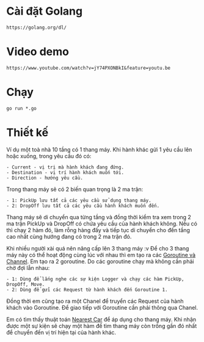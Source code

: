 # Cài đặt Golang

    https://golang.org/dl/

# Video demo

	https://www.youtube.com/watch?v=jY74PXONBkI&feature=youtu.be

# Chạy

    go run *.go

# Thiết kế
Ví dụ một toà nhà 10 tầng có 1 thang máy.
Khi hành khác gửi 1 yêu cầu lên hoặc xuống, trong yêu cầu đó có:

	- Current - vị trị mà hành khách đang đứng.
	- Destination - vị trí hành khách muốn tới.
	- Direction - hướng yêu cầu.
	
Trong thang máy sẽ có 2 biến quan trọng là 2 ma trận:

	- 1: PickUp lưu tất cả các yêu cầu sử dụng thang máy.
	- 2: DropOff lưu tất cả các yêu cầu hành khách muốn đến.
	
Thang máy sẽ di chuyển qua từng tầng và đồng thời kiểm tra xem trong 2 ma trận PickUp và DropOff có chứa yêu cầu của hành khách không. Nếu có thì chạy 2 hàm đó, làm rỗng hàng đấy và tiếp tục di chuyển cho đến tầng cao nhất cùng hướng đang có trong 2 ma trận đó.

Khi nhiều người xài quá nên nâng cấp lên 3 thang máy :v
Để cho 3 thang máy này có thể hoạt động cùng lúc với nhau thì em tạo ra các [Goroutine và Channel](https://www.golang-book.com/books/intro/10).
Em tạo ra 2 goroutine. Do các goroutine chạy mà không cần phải chờ đợi lẫn nhau:

	- 1: Dùng để lắng nghe các sự kiện Logger và chạy các hàm PickUp, DropOff, Move. 
	- 2: Dùng để gửi các Request từ hành khách đến Goroutine 1.

Đồng thời em cũng tạo ra một Chanel để truyển các Request của hành khách vào Goroutine. Để giao tiếp với Goroutine cần phải thông qua Chanel. 

 Em có tìm thấy thuật toán [Nearest Car](https://www.quora.com/Is-there-any-public-elevator-scheduling-algorithm-standard) để áp dụng cho thang máy. Khi nhận được một sự kiện sẽ chạy một hàm để tìm thang máy còn trống gần đó nhất để chuyển đến vị trí hiện tại của hành khác.